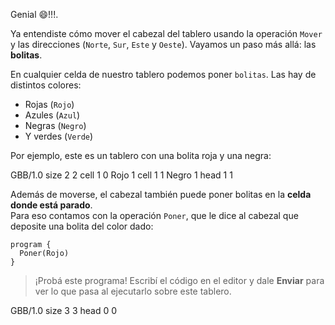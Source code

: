 Genial :smile:!!!.

Ya entendiste cómo mover el cabezal del tablero usando la operación `Mover` y las direcciones (`Norte`, `Sur`, `Este` y `Oeste`). Vayamos un paso más allá: las **bolitas**.

En cualquier celda de nuestro tablero podemos poner `bolitas`. Las hay de distintos colores:

 * Rojas (`Rojo`)
 * Azules (`Azul`)
 * Negras (`Negro`)
 * Y verdes (`Verde`)

Por ejemplo, este es un tablero con una bolita roja y una negra:

<gs-board>
  GBB/1.0
    size 2 2
    cell 1 0 Rojo 1
    cell 1 1 Negro 1
    head 1 1
</gs-board>

Además de moverse, el cabezal también puede poner bolitas en la **celda donde está parado**.  
Para eso contamos con la operación `Poner`, que le dice al cabezal que deposite una bolita del color dado:

```gobstones
program {
  Poner(Rojo)    
}
```

> ¡Probá este programa! Escribí el código en el editor y dale **Enviar** para ver lo que pasa al ejecutarlo sobre este tablero.

<gs-board>
  GBB/1.0
    size 3 3
    head 0 0
</gs-board>